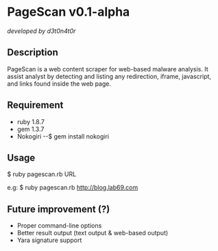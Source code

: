 PageScan v0.1-alpha
========
*developed by d3t0n4t0r*

Description
-----------
PageScan is a web content scraper for web-based malware analysis. It assist analyst by detecting and listing any redirection, iframe, javascript, and links found inside the web page.

Requirement
------------
- ruby 1.8.7
- gem 1.3.7
- Nokogiri
--$ gem install nokogiri

Usage
-----
$ ruby pagescan.rb URL

e.g: $ ruby pagescan.rb http://blog.lab69.com

Future improvement (?)
---------------------
- Proper command-line options
- Better result output (text output & web-based output)
- Yara signature support
